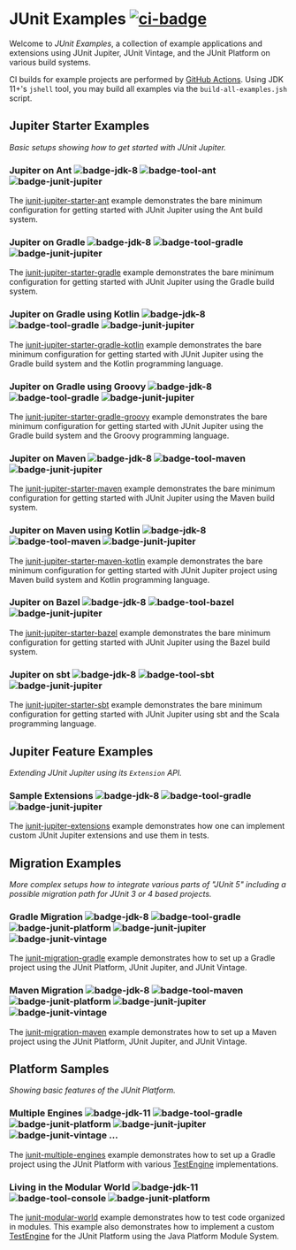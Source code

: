 # JUnit Examples [![ci-badge]][ci-actions]

Welcome to _JUnit Examples_, a collection of example applications and extensions
using JUnit Jupiter, JUnit Vintage, and the JUnit Platform on various build systems.

CI builds for example projects are performed by [GitHub Actions][ci-actions]. Using JDK 11+'s
`jshell` tool, you may build all examples via the `build-all-examples.jsh` script.

## Jupiter Starter Examples

_Basic setups showing how to get started with JUnit Jupiter._

### Jupiter on Ant ![badge-jdk-8] ![badge-tool-ant] ![badge-junit-jupiter]

The [junit-jupiter-starter-ant] example demonstrates the bare minimum configuration for
getting started with JUnit Jupiter using the Ant build system.

### Jupiter on Gradle ![badge-jdk-8] ![badge-tool-gradle] ![badge-junit-jupiter]

The [junit-jupiter-starter-gradle] example demonstrates the bare minimum configuration for
getting started with JUnit Jupiter using the Gradle build system.

### Jupiter on Gradle using Kotlin ![badge-jdk-8] ![badge-tool-gradle] ![badge-junit-jupiter]

The [junit-jupiter-starter-gradle-kotlin] example demonstrates the bare minimum
configuration for getting started with JUnit Jupiter using the Gradle build system and the
Kotlin programming language.

### Jupiter on Gradle using Groovy ![badge-jdk-8] ![badge-tool-gradle] ![badge-junit-jupiter]

The [junit-jupiter-starter-gradle-groovy] example demonstrates the bare minimum
configuration for getting started with JUnit Jupiter using the Gradle build system and the
Groovy programming language.

### Jupiter on Maven ![badge-jdk-8] ![badge-tool-maven] ![badge-junit-jupiter]

The [junit-jupiter-starter-maven] example demonstrates the bare minimum configuration for
getting started with JUnit Jupiter using the Maven build system.

### Jupiter on Maven using Kotlin ![badge-jdk-8] ![badge-tool-maven] ![badge-junit-jupiter]

The [junit-jupiter-starter-maven-kotlin] example demonstrates the bare minimum configuration for
getting started with JUnit Jupiter project using Maven build system and Kotlin programming language.

### Jupiter on Bazel ![badge-jdk-8] ![badge-tool-bazel] ![badge-junit-jupiter]

The [junit-jupiter-starter-bazel] example demonstrates the bare minimum configuration for
getting started with JUnit Jupiter using the Bazel build system.

### Jupiter on sbt ![badge-jdk-8] ![badge-tool-sbt] ![badge-junit-jupiter]

The [junit-jupiter-starter-sbt] example demonstrates the bare minimum configuration for
getting started with JUnit Jupiter using sbt and the Scala programming language.

## Jupiter Feature Examples

_Extending JUnit Jupiter using its `Extension` API._

### Sample Extensions ![badge-jdk-8] ![badge-tool-gradle] ![badge-junit-jupiter]

The [junit-jupiter-extensions] example demonstrates how one can implement custom
JUnit Jupiter extensions and use them in tests.


## Migration Examples

_More complex setups how to integrate various parts of "JUnit 5" including a
possible migration path for JUnit 3 or 4 based projects._

### Gradle Migration ![badge-jdk-8] ![badge-tool-gradle] ![badge-junit-platform] ![badge-junit-jupiter] ![badge-junit-vintage]

The [junit-migration-gradle] example demonstrates how to set up a Gradle project
using the JUnit Platform, JUnit Jupiter, and JUnit Vintage.

### Maven Migration ![badge-jdk-8] ![badge-tool-maven] ![badge-junit-platform] ![badge-junit-jupiter] ![badge-junit-vintage]

The [junit-migration-maven] example demonstrates how to set up a Maven project
using the JUnit Platform, JUnit Jupiter, and JUnit Vintage.


## Platform Samples
_Showing basic features of the JUnit Platform._

### Multiple Engines ![badge-jdk-11] ![badge-tool-gradle] ![badge-junit-platform] ![badge-junit-jupiter] ![badge-junit-vintage] ...

The [junit-multiple-engines] example demonstrates how to set up a Gradle project
using the JUnit Platform with various [TestEngine][guide-custom-engine] implementations.

### Living in the Modular World ![badge-jdk-11] ![badge-tool-console] ![badge-junit-platform]

The [junit-modular-world] example demonstrates how to test code organized in modules.
This example also demonstrates how to implement a custom [TestEngine][guide-custom-engine]
for the JUnit Platform using the Java Platform Module System.

[junit-jupiter-extensions]: junit-jupiter-extensions
[junit-jupiter-starter-ant]: junit-jupiter-starter-ant
[junit-jupiter-starter-gradle]: junit-jupiter-starter-gradle
[junit-jupiter-starter-gradle-groovy]: junit-jupiter-starter-gradle-groovy
[junit-jupiter-starter-gradle-kotlin]: junit-jupiter-starter-gradle-kotlin
[junit-jupiter-starter-maven]: junit-jupiter-starter-maven
[junit-jupiter-starter-maven-kotlin]: junit-jupiter-starter-maven-kotlin
[junit-jupiter-starter-bazel]: junit-jupiter-starter-bazel
[junit-jupiter-starter-sbt]: junit-jupiter-starter-sbt
[junit-migration-gradle]: junit-migration-gradle
[junit-migration-maven]: junit-migration-maven
[junit-multiple-engines]: junit-multiple-engines
[junit-modular-world]: junit-modular-world

[badge-jdk-8]: https://img.shields.io/badge/jdk-8-lightgray.svg "JDK-8"
[badge-jdk-11]: https://img.shields.io/badge/jdk-11-red.svg "JDK-11 or higher"
[badge-tool-ant]: https://img.shields.io/badge/tool-ant-10f0f0.svg "Ant"
[badge-tool-gradle]: https://img.shields.io/badge/tool-gradle-blue.svg "Gradle wrapper included"
[badge-tool-maven]: https://img.shields.io/badge/tool-maven-0440af.svg "Maven wrapper included"
[badge-tool-bazel]: https://img.shields.io/badge/tool-bazel-43a047.svg "Bazel"
[badge-tool-sbt]: https://img.shields.io/badge/tool-sbt-43a047.svg "SBT"
[badge-tool-console]: https://img.shields.io/badge/tool-console-022077.svg "Command line tools"
[badge-junit-platform]: https://img.shields.io/badge/junit-platform-brightgreen.svg "JUnit Platform"
[badge-junit-jupiter]: https://img.shields.io/badge/junit-jupiter-green.svg "JUnit Jupiter Engine"
[badge-junit-vintage]: https://img.shields.io/badge/junit-vintage-yellowgreen.svg "JUnit Vintage Engine"

[ci-badge]:https://github.com/junit-team/junit-examples/workflows/Build%20all%20examples/badge.svg "CI build status"
[ci-actions]: https://github.com/junit-team/junit-examples/actions

[guide-custom-engine]: https://docs.junit.org/current/user-guide/#launcher-api-engines-custom "Plugging in Your Own Test Engine"
